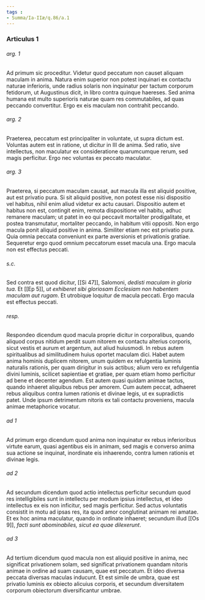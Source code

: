 ```yaml
---
tags : 
- Summa/Ia-IIæ/q.86/a.1
---
```


### Articulus 1

###### arg. 1
Ad primum sic proceditur. Videtur quod peccatum non causet aliquam maculam in anima. Natura enim superior non potest inquinari ex contactu naturae inferioris, unde radius solaris non inquinatur per tactum corporum fetidorum, ut Augustinus dicit, in libro contra quinque haereses. Sed anima humana est multo superioris naturae quam res commutabiles, ad quas peccando convertitur. Ergo ex eis maculam non contrahit peccando.

###### arg. 2
Praeterea, peccatum est principaliter in voluntate, ut supra dictum est. Voluntas autem est in ratione, ut dicitur in III de anima. Sed ratio, sive intellectus, non maculatur ex consideratione quarumcumque rerum, sed magis perficitur. Ergo nec voluntas ex peccato maculatur.

###### arg. 3
Praeterea, si peccatum maculam causat, aut macula illa est aliquid positive, aut est privatio pura. Si sit aliquid positive, non potest esse nisi dispositio vel habitus, nihil enim aliud videtur ex actu causari. Dispositio autem et habitus non est, contingit enim, remota dispositione vel habitu, adhuc remanere maculam; ut patet in eo qui peccavit mortaliter prodigalitate, et postea transmutatur, mortaliter peccando, in habitum vitii oppositi. Non ergo macula ponit aliquid positive in anima. Similiter etiam nec est privatio pura. Quia omnia peccata conveniunt ex parte aversionis et privationis gratiae. Sequeretur ergo quod omnium peccatorum esset macula una. Ergo macula non est effectus peccati.

###### s.c.
Sed contra est quod dicitur, [[Si 47]], Salomoni, *dedisti maculam in gloria tua*. Et [[Ep 5]], *ut exhiberet sibi gloriosam Ecclesiam non habentem maculam aut rugam*. Et utrobique loquitur de macula peccati. Ergo macula est effectus peccati.

###### resp.
Respondeo dicendum quod macula proprie dicitur in corporalibus, quando aliquod corpus nitidum perdit suum nitorem ex contactu alterius corporis, sicut vestis et aurum et argentum, aut aliud huiusmodi. In rebus autem spiritualibus ad similitudinem huius oportet maculam dici. Habet autem anima hominis duplicem nitorem, unum quidem ex refulgentia luminis naturalis rationis, per quam dirigitur in suis actibus; alium vero ex refulgentia divini luminis, scilicet sapientiae et gratiae, per quam etiam homo perficitur ad bene et decenter agendum. Est autem quasi quidam animae tactus, quando inhaeret aliquibus rebus per amorem. Cum autem peccat, adhaeret rebus aliquibus contra lumen rationis et divinae legis, ut ex supradictis patet. Unde ipsum detrimentum nitoris ex tali contactu proveniens, macula animae metaphorice vocatur.

###### ad 1
Ad primum ergo dicendum quod anima non inquinatur ex rebus inferioribus virtute earum, quasi agentibus eis in animam, sed magis e converso anima sua actione se inquinat, inordinate eis inhaerendo, contra lumen rationis et divinae legis.

###### ad 2
Ad secundum dicendum quod actio intellectus perficitur secundum quod res intelligibiles sunt in intellectu per modum ipsius intellectus, et ideo intellectus ex eis non inficitur, sed magis perficitur. Sed actus voluntatis consistit in motu ad ipsas res, ita quod amor conglutinat animam rei amatae. Et ex hoc anima maculatur, quando in ordinate inhaeret; secundum illud [[Os 9]], *facti sunt abominabiles, sicut ea quae dilexerunt*.

###### ad 3
Ad tertium dicendum quod macula non est aliquid positive in anima, nec significat privationem solam, sed significat privationem quandam nitoris animae in ordine ad suam causam, quae est peccatum. Et ideo diversa peccata diversas maculas inducunt. Et est simile de umbra, quae est privatio luminis ex obiecto alicuius corporis, et secundum diversitatem corporum obiectorum diversificantur umbrae.

